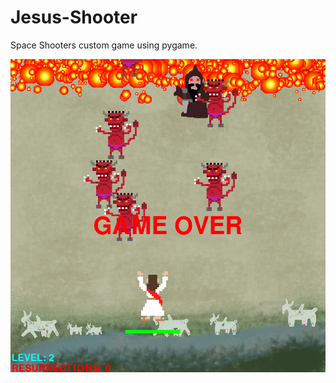 # Jesus-Shooter
Space Shooters custom game using pygame.

![Preview](https://github.com/sergio-abu/Jesus-Shooter/blob/master/prev.png)

